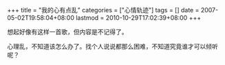 +++
title = "我的心有点乱"
categories = ["心情轨迹"]
tags = []
date = 2007-05-02T19:58:04+08:00
lastmod = 2010-10-29T17:02:39+08:00
+++



想起好像有这样一首歌，但内容是不记得了。

心理乱，不知道该怎么办了。找个人说说都那么困难，不知道究竟谁才可以倾听呢？